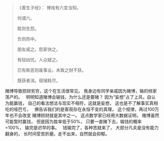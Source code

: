 > 《善生子经》：
> 博戏有六变当知。
> 
> 何谓六。
> 
> 胜则生怨。
> 
> 负则热中。
> 
> 朋友戚之。怨家快之。
> 
> 有狱凶忧。人众疑之。
> 
> 已有斯恶则废事业。未致之财不获。
> 
> 既获者消。宿储耗尽。

赌博导致损财贫穷，这个在生活很常见。 
我身边有同学亲戚因为赌博，输的倾家荡产的。
&nbsp;
明明知道赌博会输钱，为什么还是要赌？ 
因为“妄想”占了上风，自认为能赢钱， 
自己的看法想法与现实不相符，这就是妄想， 
这也是不了解事实真相吃的哑巴亏， 
&nbsp;
佛告诉我们的是客观存在永恒不变的真理， 
这个规律，再过100万年也不会改变 赌博损财就是其中之一。 
这点数学家已经用大数据证明，
赌博虽然可能暂时赢钱， 但是因为胜率低于50%，
只要一直赌下去，输钱的概率=100%， 输完是迟早的事。
&nbsp;
钱输完了，各种苦就来了，
大部分凡夫是没有能力翻身的，
长时间受苦折磨，走不出来，自然就会抑郁。

